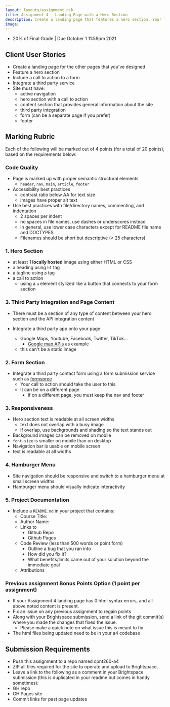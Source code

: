 ```yaml
---
layout: layouts/assignment.njk
title: Assignment 4 - Landing Page with a Hero Section
description: Create a landing page that features a hero section. Your landing page will also need to integrate a third party service (such as google maps) and your hero section must include a call to action that links to a signup or survey form.
image:
---
```


- 20% of Final Grade | Due October 1 11:59pm 2021

## Client User Stories

- Create a landing page for the other pages that you've designed
- Feature a hero section
- Include a call to action to a form
- Integrate a third party service
- Site must have:
  - active navigation
  - hero section with a call to action
  - content section that provides general information about the site
  - third party integration
  - form (can be a separate page if you prefer)
  - footer

## Marking Rubric

Each of the following will be marked out of 4 points (for a total of 20 points), based on the requirements below:

### Code Quality

- Page is marked up with proper semantic structural elements
  - `header`, `nav`, `main`, `article`, `footer`
- Accessibility best practices
  - contrast ratio below AA for text size
  - images have proper alt text
- Use best practices with file/directory names, commenting, and indentation
  - 2 spaces per indent
  - no spaces in file names, use dashes or underscores instead
  - In general, use lower case characters except for README file name and DOCTYPES
  - Filenames should be short but descriptive (< 25 characters)

### 1. Hero Section

- at least 1 **locally hosted** image using either HTML or CSS
- a heading using `h1` tag
- a tagline using `p` tag
- a call to action
  - using a `a` element stylized like a button that connects to your form section

### 3. Third Party Integration and Page Content

- There must be a section of any type of content between your hero section and the API integration content

- Integrate a third party app onto your page

  - Google Maps, Youtube, Facebook, Twitter, TikTok...
    - [Google map APIs](https://developers.google.com/maps/apis-by-platform) as example
  - this can't be a static image


### 2. Form Section

- Integrate a third party contact form using a form submission service such as [formspree](https://formspree.com)
  - Your call to action should take the user to this
  - It can be on a different page
    - if on a different page, you must keep the nav and footer

### 3. Responsiveness

- Hero section text is readable at all screen widths
  - text does not overlap with a busy image
  - if overlap, use backgrounds and shading so the text stands out
- Background images can be removed on mobile
- `font-size` is smaller on mobile than on desktop
- Navigation bar is usable on mobile screen
- text is readable at all widths

### 4. Hamburger Menu

- Site navigation should be responsive and switch to a hamburger menu at small screen widths
- Hamburger menu should visually indicate interactivity

### 5. Project Documentation

- Include a `README.md` in your project that contains:
  - Course Title:
  - Author Name:
  - Links to
    - Github Repo
    - Github Pages
  - Code Review (less than 500 words or point form)
    - Outline a bug that you ran into
    - How did you fix it?
    - What benefits/limits came out of your solution beyond the immediate goal
  - Attributions

### Previous assignment Bonus Points Option (1 point per assignment)
- If your Assignment 4 landing page has 0 html syntax errors, and all above noted content is present.
- Fix an issue on any previous assignment to regain points
- Along with your Brightspace submission, send a link of the git commit(s) where you made the changes that fixed the issue. 
  - Please make a quick note on what issue this is meant to fix
- The html files being updated need to be in your a4 codebase

## Submission Requirements

- Push this assignment to a repo named cpnt260-a4
- ZIP all files required for the site to operate and upload to Brightspace.
- Leave a link to the following as a comment in your Brightspace submission (this is duplicated in your readme but comes in handy sometimes):
- GH repo
- GH Pages site
- Commit links for past page updates
